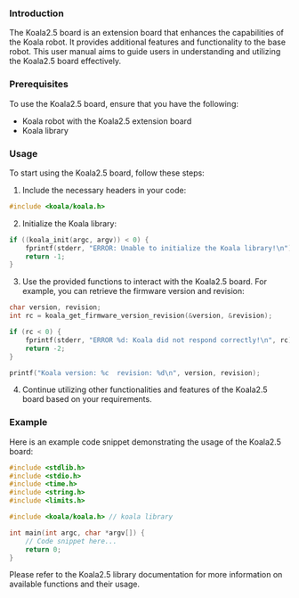 ### Introduction

The Koala2.5 board is an extension board that enhances the capabilities of the Koala robot. It provides additional features and functionality to the base robot. This user manual aims to guide users in understanding and utilizing the Koala2.5 board effectively.

### Prerequisites

To use the Koala2.5 board, ensure that you have the following:

- Koala robot with the Koala2.5 extension board
- Koala library

### Usage

To start using the Koala2.5 board, follow these steps:

1. Include the necessary headers in your code:

```c
#include <koala/koala.h>
```

2. Initialize the Koala library:

```c
if ((koala_init(argc, argv)) < 0) {
    fprintf(stderr, "ERROR: Unable to initialize the Koala library!\n");
    return -1;
}
```

3. Use the provided functions to interact with the Koala2.5 board. For example, you can retrieve the firmware version and revision:

```c
char version, revision;
int rc = koala_get_firmware_version_revision(&version, &revision);

if (rc < 0) {
    fprintf(stderr, "ERROR %d: Koala did not respond correctly!\n", rc);
    return -2;
}

printf("Koala version: %c  revision: %d\n", version, revision);
```

4. Continue utilizing other functionalities and features of the Koala2.5 board based on your requirements.

### Example

Here is an example code snippet demonstrating the usage of the Koala2.5 board:

```c
#include <stdlib.h>
#include <stdio.h>
#include <time.h>
#include <string.h>
#include <limits.h>

#include <koala/koala.h> // koala library

int main(int argc, char *argv[]) {
    // Code snippet here...
    return 0;
}
```

Please refer to the Koala2.5 library documentation for more information on available functions and their usage.
